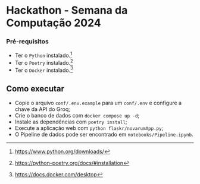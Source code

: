 # Hackathon - Semana da Computação 2024

### Pré-requisitos
- Ter o `Python` instalado.[^1]
- Ter o `Poetry` instalado.[^2]
- Ter o `Docker` instalado.[^3]


## Como executar
- Copie o arquivo `conf/.env.example` para um `conf/.env` e configure a chave da API do Groq;
- Crie o banco de dados com `docker compose up -d`;
- Instale as dependências com `poetry install`;
- Execute a aplicação web com `python flaskr/novarumApp.py`;
- O Pipeline de dados pode ser encontrado em `notebooks/Pipeline.ipynb`.

[^1]: https://www.python.org/downloads/
[^2]: https://python-poetry.org/docs/#installation
[^3]: https://docs.docker.com/desktop